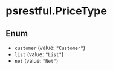 # psrestful.PriceType

## Enum

* `customer` (value: `"Customer"`)
* `list` (value: `"List"`)
* `net` (value: `"Net"`)
